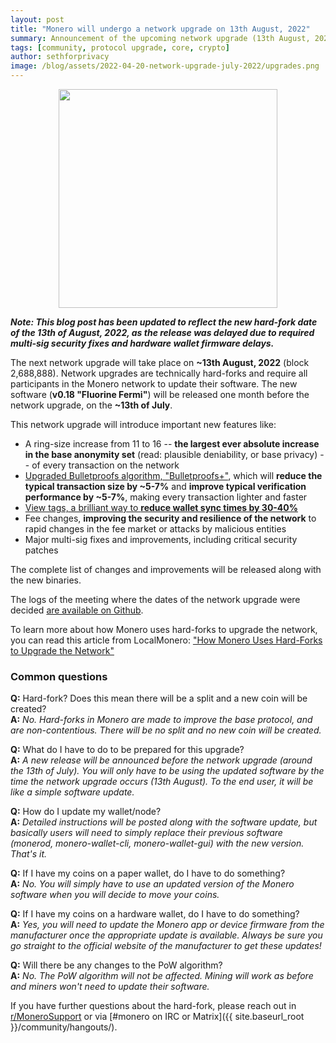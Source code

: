 ```yaml
---
layout: post
title: "Monero will undergo a network upgrade on 13th August, 2022"
summary: Announcement of the upcoming network upgrade (13th August, 2022)
tags: [community, protocol upgrade, core, crypto]
author: sethforprivacy
image: /blog/assets/2022-04-20-network-upgrade-july-2022/upgrades.png
---
```


<div align="center">
    <img src="{{ page.image }}" width="350px">
</div>

***Note: This blog post has been updated to reflect the new hard-fork date of the 13th of August, 2022, as the release was delayed due to required multi-sig security fixes and hardware wallet firmware delays.***

The next network upgrade will take place on **~13th August, 2022** (block 2,688,888). Network upgrades are technically hard-forks and require all participants in the Monero network to update their software. The new software (**v0.18 "Fluorine Fermi"**) will be released one month before the network upgrade, on the **~13th of July**.

This network upgrade will introduce important new features like:

- A ring-size increase from 11 to 16 -- **the largest ever absolute increase in the base anonymity set** (read: plausible deniability, or base privacy) -- of every transaction on the network
- [Upgraded Bulletproofs algorithm, "Bulletproofs+"](https://www.getmonero.org/2020/12/24/Bulletproofs+-in-Monero.html), which will **reduce the typical transaction size by ~5-7%** and **improve typical verification performance by ~5-7%**, making every transaction lighter and faster
- [View tags, a brilliant way to **reduce wallet sync times by 30-40%**](https://localmonero.co/knowledge/view-tags-reduce-monero-sync-time)
- Fee changes, **improving the security and resilience of the network** to rapid changes in the fee market or attacks by malicious entities
- Major multi-sig fixes and improvements, including critical security patches

The complete list of changes and improvements will be released along with the new binaries.

The logs of the meeting where the dates of the network upgrade were decided [are available on Github](https://github.com/monero-project/meta/issues/684).

To learn more about how Monero uses hard-forks to upgrade the network, you can read this article from LocalMonero: ["How Monero Uses Hard-Forks to Upgrade the Network"](https://localmonero.co/knowledge/network-upgrades)

### Common questions

**Q:** Hard-fork? Does this mean there will be a split and a new coin will be created?  
**A:** *No. Hard-forks in Monero are made to improve the base protocol, and are non-contentious. There will be no split and no new coin will be created.*

**Q:** What do I have to do to be prepared for this upgrade?  
**A:** *A new release will be announced before the network upgrade (around the 13th of July). You will only have to be using the updated software by the time the network upgrade occurs (13th August). To the end user, it will be like a simple software update.*

**Q:** How do I update my wallet/node?  
**A:** *Detailed instructions will be posted along with the software update, but basically users will need to simply replace their previous software (monerod, monero-wallet-cli, monero-wallet-gui) with the new version. That's it.*

**Q:** If I have my coins on a paper wallet, do I have to do something?  
**A:** *No. You will simply have to use an updated version of the Monero software when you will decide to move your coins.*

**Q:** If I have my coins on a hardware wallet, do I have to do something?  
**A:** *Yes, you will need to update the Monero app or device firmware from the manufacturer once the appropriate update is available. Always be sure you go straight to the official website of the manufacturer to get these updates!*

**Q:** Will there be any changes to the PoW algorithm?  
**A:** *No. The PoW algorithm will not be affected. Mining will work as before and miners won't need to update their software.*

If you have further questions about the hard-fork, please reach out in [r/MoneroSupport](https://www.reddit.com/r/monerosupport) or via [#monero on IRC or Matrix]({{ site.baseurl_root }}/community/hangouts/).
